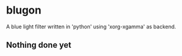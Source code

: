 # blugon
A blue light filter written in 'python' using 'xorg-xgamma' as backend.

## Nothing done yet
